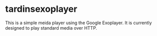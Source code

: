 # tardinsexoplayer
This is a simple meida player using the Google Exoplayer. It is currently designed to play standard media over HTTP. 
